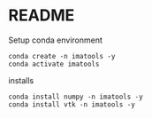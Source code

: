 # README

Setup conda environment
```
conda create -n imatools -y
conda activate imatools
```

installs
```
conda install numpy -n imatools -y
conda install vtk -n imatools -y
```
